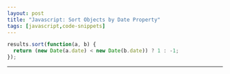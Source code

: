 ```yaml
---
layout: post
title: "Javascript: Sort Objects by Date Property"
tags: [javascript,code-snippets]
---
```


```javascript
results.sort(function(a, b) {
  return (new Date(a.date) < new Date(b.date)) ? 1 : -1;
});
```

---
